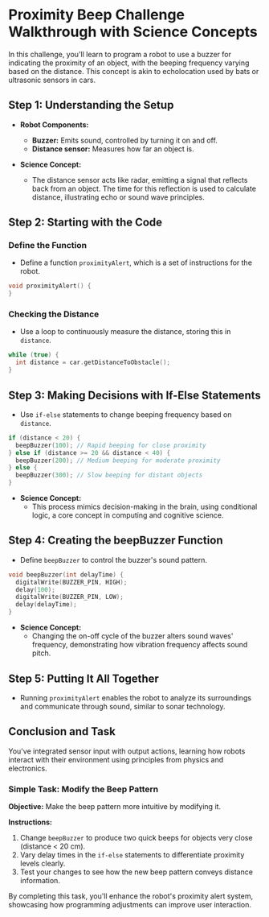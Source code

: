 
# Proximity Beep Challenge Walkthrough with Science Concepts

In this challenge, you'll learn to program a robot to use a buzzer for indicating the proximity of an object, with the beeping frequency varying based on the distance. This concept is akin to echolocation used by bats or ultrasonic sensors in cars.

## Step 1: Understanding the Setup

- **Robot Components:**
  - **Buzzer:** Emits sound, controlled by turning it on and off.
  - **Distance sensor:** Measures how far an object is.

- **Science Concept:**
  - The distance sensor acts like radar, emitting a signal that reflects back from an object. The time for this reflection is used to calculate distance, illustrating echo or sound wave principles.

## Step 2: Starting with the Code

### Define the Function

- Define a function `proximityAlert`, which is a set of instructions for the robot.

```cpp
void proximityAlert() {
}
```

### Checking the Distance

- Use a loop to continuously measure the distance, storing this in `distance`.

```cpp
while (true) {
  int distance = car.getDistanceToObstacle();
}
```

## Step 3: Making Decisions with If-Else Statements

- Use `if-else` statements to change beeping frequency based on `distance`.

```cpp
if (distance < 20) {
  beepBuzzer(100); // Rapid beeping for close proximity
} else if (distance >= 20 && distance < 40) {
  beepBuzzer(200); // Medium beeping for moderate proximity
} else {
  beepBuzzer(300); // Slow beeping for distant objects
}
```

- **Science Concept:**
  - This process mimics decision-making in the brain, using conditional logic, a core concept in computing and cognitive science.

## Step 4: Creating the beepBuzzer Function

- Define `beepBuzzer` to control the buzzer's sound pattern.

```cpp
void beepBuzzer(int delayTime) {
  digitalWrite(BUZZER_PIN, HIGH);
  delay(100);
  digitalWrite(BUZZER_PIN, LOW);
  delay(delayTime);
}
```

- **Science Concept:**
  - Changing the on-off cycle of the buzzer alters sound waves' frequency, demonstrating how vibration frequency affects sound pitch.

## Step 5: Putting It All Together

- Running `proximityAlert` enables the robot to analyze its surroundings and communicate through sound, similar to sonar technology.

## Conclusion and Task

You've integrated sensor input with output actions, learning how robots interact with their environment using principles from physics and electronics.

### Simple Task: Modify the Beep Pattern

**Objective:** Make the beep pattern more intuitive by modifying it.

**Instructions:**
1. Change `beepBuzzer` to produce two quick beeps for objects very close (distance < 20 cm).
2. Vary delay times in the `if-else` statements to differentiate proximity levels clearly.
3. Test your changes to see how the new beep pattern conveys distance information.

By completing this task, you'll enhance the robot's proximity alert system, showcasing how programming adjustments can improve user interaction.
